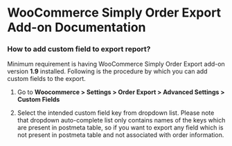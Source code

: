 # WooCommerce Simply Order Export Add-on Documentation

### How to add custom field to export report?

Minimum requirement is having WooCommerce Simply Order Export add-on version **1.9** installed. Following is the procedure by which you can add
custom fields to the export.

1. Go to **Woocommerce > Settings > Order Export > Advanced Settings > Custom Fields**

2. Select the intended custom field key from dropdown list. Please note that dropdown auto-complete list only contains
names of the keys which are present in postmeta table, so if you want to export any field which is not present in postmeta 
table and not associated with order information.